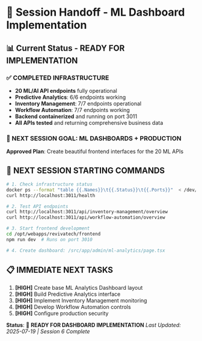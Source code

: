 # 🚀 Session Handoff - ML Dashboard Implementation

## 📊 **Current Status - READY FOR IMPLEMENTATION**

### **✅ COMPLETED INFRASTRUCTURE**
- **20 ML/AI API endpoints** fully operational
- **Predictive Analytics**: 6/6 endpoints working
- **Inventory Management**: 7/7 endpoints operational  
- **Workflow Automation**: 7/7 endpoints working
- **Backend containerized** and running on port 3011
- **All APIs tested** and returning comprehensive business data

### **🎯 NEXT SESSION GOAL: ML DASHBOARDS + PRODUCTION**
**Approved Plan**: Create beautiful frontend interfaces for the 20 ML APIs

## 🚀 **NEXT SESSION STARTING COMMANDS**

```bash
# 1. Check infrastructure status
docker ps --format "table {{.Names}}\t{{.Status}}\t{{.Ports}}"  < /dev/null |  grep revivatech
curl http://localhost:3011/health

# 2. Test API endpoints
curl http://localhost:3011/api/inventory-management/overview
curl http://localhost:3011/api/workflow-automation/overview

# 3. Start frontend development
cd /opt/webapps/revivatech/frontend
npm run dev  # Runs on port 3010

# 4. Create dashboard: /src/app/admin/ml-analytics/page.tsx
```

## 📋 **IMMEDIATE NEXT TASKS**
1. **[HIGH]** Create base ML Analytics Dashboard layout
2. **[HIGH]** Build Predictive Analytics interface 
3. **[HIGH]** Implement Inventory Management monitoring
4. **[HIGH]** Develop Workflow Automation controls
5. **[HIGH]** Configure production security

**Status**: 🚀 **READY FOR DASHBOARD IMPLEMENTATION**
*Last Updated: 2025-07-19 | Session 6 Complete*
